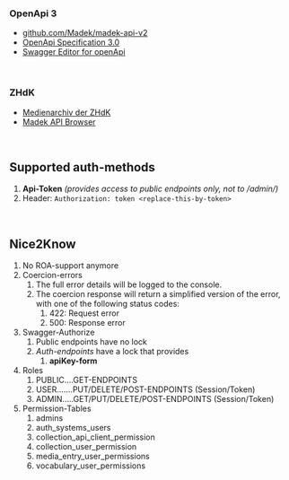 ### OpenApi 3
- [github.com/Madek/madek-api-v2](https://github.com/Madek/madek-api-v2)
- [OpenApi Specification 3.0](https://swagger.io/specification/v3/)
- [Swagger Editor for openApi](https://editor.swagger.io/?url=https://ga4gh.github.io/task-execution-schemas/openapi.yaml)

<br/>

### ZHdK
- [Medienarchiv der ZHdK](https://medienarchiv.zhdk.ch/)
- [Madek API Browser](https://medienarchiv.zhdk.ch/api/browser/)

<br/>

## Supported auth-methods
1. **Api-Token** *(provides access to public endpoints only, not to /admin/)*
2. Header: `Authorization: token <replace-this-by-token>`

<br/>

## Nice2Know
1. No ROA-support anymore
2. Coercion-errors
   1. The full error details will be logged to the console.
   2. The coercion response will return a simplified version of the error, with one of the following status codes:
      1. 422: Request error
      2. 500: Response error
3. Swagger-Authorize
   1. Public endpoints have no lock
   2. *Auth-endpoints* have a lock that provides
      1. **apiKey-form**
4. Roles
   1. PUBLIC....GET-ENDPOINTS
   2. USER.......PUT/DELETE/POST-ENDPOINTS (Session/Token)
   3. ADMIN.....GET/PUT/DELETE/POST-ENDPOINTS (Session/Token) 
5. Permission-Tables
   1. admins
   2. auth_systems_users
   3. collection_api_client_permission
   4. collection_user_permission
   5. media_entry_user_permissions
   6. vocabulary_user_permissions
